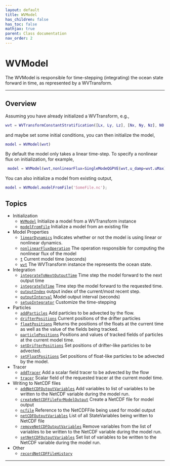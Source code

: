 ```yaml
---
layout: default
title: WVModel
has_children: false
has_toc: false
mathjax: true
parent: Class documentation
nav_order: 2
---
```


#  WVModel

The WVModel is responsible for time-stepping (integrating) the ocean state forward in time, as represented by a WVTransform.


---

## Overview
 
  Assuming you have already initialized a WVTransform, e.g.,
  ```matlab
  wvt = WVTransformConstantStratification([Lx, Ly, Lz], [Nx, Ny, Nz], N0,latitude=latitude);
  ```
  and maybe set some initial conditions, you can then initialize the
  model,
  ```matlab
  model = WVModel(wvt)
  ```
  
  By default the model only takes a linear time-step. To specify a
  nonlinear flux on initialization, for example,
 ```matlab
  model = WVModel(wvt,nonlinearFlux=SingleModeQGPVE(wvt,u_damp=wvt.uMax));
 ```
 
  You can also initialize a model from existing output,
  ```matlab
  model = WVModel.modelFromFile('SomeFile.nc');
 ```
  
            


## Topics
+ Initialization
  + [`WVModel`](/classes/wvmodel/wvmodel.html) Initialize a model from a WVTransform instance
  + [`modelFromFile`](/classes/wvmodel/modelfromfile.html) Initialize a model from an existing file
+ Model Properties
  + [`linearDynamics`](/classes/wvmodel/lineardynamics.html) Indicates whether or not the model is using linear or nonlinear dynamics.
  + [`nonlinearFluxOperation`](/classes/wvmodel/nonlinearfluxoperation.html) The operation responsible for computing the nonlinear flux of the model
  + [`t`](/classes/wvmodel/t.html) Current model time (seconds)
  + [`wvt`](/classes/wvmodel/wvt.html) The WVTransform instance the represents the ocean state.
+ Integration
  + [`integrateToNextOutputTime`](/classes/wvmodel/integratetonextoutputtime.html) Time step the model forward to the next output time
  + [`integrateToTime`](/classes/wvmodel/integratetotime.html) Time step the model forward to the requested time.
  + [`outputIndex`](/classes/wvmodel/outputindex.html) output index of the current/most recent step.
  + [`outputInterval`](/classes/wvmodel/outputinterval.html) Model output interval (seconds)
  + [`setupIntegrator`](/classes/wvmodel/setupintegrator.html) Customize the time-stepping
+ Particles
  + [`addParticles`](/classes/wvmodel/addparticles.html) Add particles to be advected by the flow.
  + [`drifterPositions`](/classes/wvmodel/drifterpositions.html) Current positions of the drifter particles
  + [`floatPositions`](/classes/wvmodel/floatpositions.html) Returns the positions of the floats at the current time as well as the value of the fields being tracked.
  + [`particlePositions`](/classes/wvmodel/particlepositions.html) Positions and values of tracked fields of particles at the current model time.
  + [`setDrifterPositions`](/classes/wvmodel/setdrifterpositions.html) Set positions of drifter-like particles to be advected.
  + [`setFloatPositions`](/classes/wvmodel/setfloatpositions.html) Set positions of float-like particles to be advected by the model.
+ Tracer
  + [`addTracer`](/classes/wvmodel/addtracer.html) Add a scalar field tracer to be advected by the flow
  + [`tracer`](/classes/wvmodel/tracer.html) Scalar field of the requested tracer at the current model time.
+ Writing to NetCDF files
  + [`addNetCDFOutputVariables`](/classes/wvmodel/addnetcdfoutputvariables.html) Add variables to list of variables to be written to the NetCDF variable during the model run.
  + [`createNetCDFFileForModelOutput`](/classes/wvmodel/createnetcdffileformodeloutput.html) Create a NetCDF file for model output
  + [`ncfile`](/classes/wvmodel/ncfile.html) Reference to the NetCDFFile being used for model output
  + [`netCDFOutputVariables`](/classes/wvmodel/netcdfoutputvariables.html) List of all StateVariables being written to NetCDF file
  + [`removeNetCDFOutputVariables`](/classes/wvmodel/removenetcdfoutputvariables.html) Remove variables from the list of variables to be written to the NetCDF variable during the model run.
  + [`setNetCDFOutputVariables`](/classes/wvmodel/setnetcdfoutputvariables.html) Set list of variables to be written to the NetCDF variable during the model run.
+ Other
  + [`recordNetCDFFileHistory`](/classes/wvmodel/recordnetcdffilehistory.html) 


---